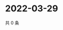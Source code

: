 # 2022-03-29

共 0 条

<!-- BEGIN WEIBO -->
<!-- 最后更新时间 Tue Mar 29 2022 19:21:47 GMT+0800 (China Standard Time) -->

<!-- END WEIBO -->
